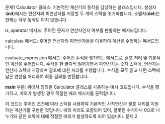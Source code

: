 문제1
Calculator 클래스: 기본적인 계산기의 동작을 담당하는 클래스입니다. 생성자(__init__)에서는 연산자와 피연산자를 저장할 두 개의 스택을 초기화합니다. 소멸자(__del__)는 현재는 아무 동작도 하지 않습니다.

is_operator 메서드: 주어진 문자가 연산자인지 여부를 판별하는 메서드입니다.

calculate 메서드: 주어진 연산자와 피연산자들을 이용하여 계산을 수행하는 메서드입니다.

evaluate_expression 메서드: 주어진 수식을 평가하는 메서드로, 괄호 처리 및 기본적인 계산을 수행합니다. 수식을 한 글자씩 읽어가면서 피연산자는 숫자 스택에, 연산자는 연산자 스택에 저장하며 괄호에 대한 처리를 수행합니다. 수식을 모두 읽고 나면 스택에 남은 연산을 처리하여 최종 결과를 반환합니다.

__main__ 부분: 위에서 정의한 Calculator 클래스를 사용하는 예시 코드입니다. 수식을 평가하고, 예외가 발생할 경우 적절한 에러 메시지를 출력합니다.

이 코드는 주어진 조건에 따라 스택을 사용하여 기본적인 사칙연산과 괄호 처리를 지원하는 계산기를 구현한 것입니다. 예외 처리도 포함되어 있어, 잘못된 수식이나 0으로 나누기와 같은 오류에 대해 적절한 예외가 발생하도록 되어 있습니다.
문제 2
